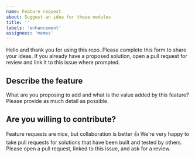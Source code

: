 ```yaml
---
name: Feature request
about: Suggest an idea for these modules
title: ''
labels: 'enhancement'
assignees: 'memes'
---
```


Hello and thank you for using this repo. Please complete this form to share your
ideas. If you already have a proposed solution, open a pull request for review
and link it to this issue where prompted.

## Describe the feature

What are you proposing to add and what is the value added by this feature? Please
provide as much detail as possible.

<!-- markdownlint-disable MD026 -->
## Are you willing to contribute?

<!-- spell-checker: ignore thumbsup -->
Feature requests are nice, but collaboration is better :thumbsup:
We're very happy to take pull requests for solutions that have been built and
tested by others. Please open a pull request, linked to this issue, and ask for
a review.
